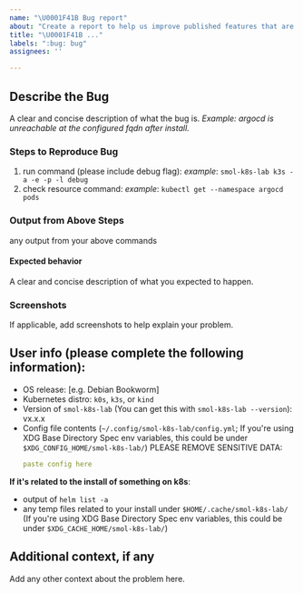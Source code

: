 ```yaml
---
name: "\U0001F41B Bug report"
about: "Create a report to help us improve published features that are broken. \U0001F494"
title: "\U0001F41B ..."
labels: ":bug: bug"
assignees: ''

---
```


## Describe the Bug
A clear and concise description of what the bug is.
_Example: argocd is unreachable at the configured fqdn after install._

### Steps to Reproduce Bug
1. run command (please include debug flag): _example_: `smol-k8s-lab k3s -a -e -p -l debug`
2. check resource command: _example_: `kubectl get --namespace argocd pods`

### Output from Above Steps
any output from your above commands

#### Expected behavior
A clear and concise description of what you expected to happen.

### Screenshots
If applicable, add screenshots to help explain your problem.

## User info (please complete the following information):
 - OS release: [e.g. Debian Bookworm]
 - Kubernetes distro: `k0s`, `k3s`, or `kind`
 - Version of `smol-k8s-lab` (You can get this with `smol-k8s-lab --version`): vx.x.x
 - Config file contents (`~/.config/smol-k8s-lab/config.yml`; If you're using XDG Base Directory Spec env variables, this could be under `$XDG_CONFIG_HOME/smol-k8s-lab/`) PLEASE REMOVE SENSITIVE DATA:
   ```yaml
   paste config here
   ```

**If it's related to the install of something on k8s**:
- output of `helm list -a`
- any temp files related to your install under `$HOME/.cache/smol-k8s-lab/` (If you're using XDG Base Directory Spec env variables, this could be under `$XDG_CACHE_HOME/smol-k8s-lab/`)

## Additional context, if any
Add any other context about the problem here.
